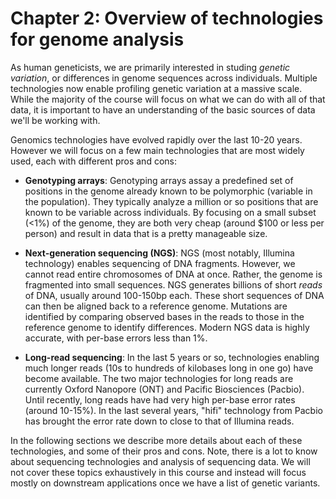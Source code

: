 # Chapter 2: Overview of technologies for genome analysis

As human geneticists, we are primarily interested in studing *genetic variation*, or differences in genome sequences across individuals. Multiple technologies now enable profiling genetic variation at a massive scale. While the majority of the course will focus on what we can do with all of that data, it is important to have an understanding of the basic sources of data we'll be working with.

Genomics technologies have evolved rapidly over the last 10-20 years. However we will focus on a few main technologies that are most widely used, each with different pros and cons:

* **Genotyping arrays**: Genotyping arrays assay a predefined set of positions in the genome already known to be polymorphic (variable in the population). They typically analyze a million or so positions that are known to be variable across individuals. By focusing on a small subset (<1%) of the genome, they are both very cheap (around $100 or less per person) and result in data that is a pretty manageable size. 

* **Next-generation sequencing (NGS)**: NGS (most notably, Illumina technology) enables sequencing of DNA fragments. However, we cannot read entire chromosomes of DNA at once. Rather, the genome is fragmented into small sequences. NGS generates billions of short *reads* of DNA, usually around 100-150bp each. These short sequences of DNA can then be aligned back to a reference genome. Mutations are identified by comparing observed bases in the reads to those in the reference genome to identify differences. Modern NGS data is highly accurate, with per-base errors less than 1%. 

* **Long-read sequencing**: In the last 5 years or so, technologies enabling much longer reads (10s to hundreds of kilobases long in one go) have become available. The two major technologies for long reads are currently Oxford Nanopore (ONT) and Pacific Biosciences (Pacbio). Until recently, long reads have had very high per-base error rates (around 10-15%). In the last several years, "hifi" technology from Pacbio has brought the error rate down to close to that of Illumina reads.

In the following sections we describe more details about each of these technologies, and some of their pros and cons. Note, there is a lot to know about sequencing technologies and analysis of sequencing data. We will not cover these topics exhaustively in this course and instead will focus mostly on downstream applications once we have a list of genetic variants.

```{tableofcontents}
```
